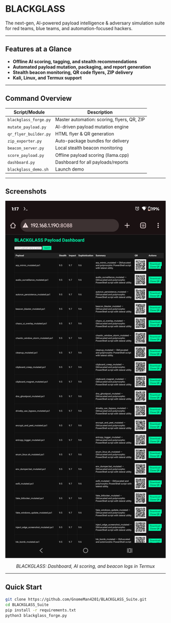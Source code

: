 <p align="center">
  <!-- Add your banner here later -->
  <!-- <img src="assets/blackglass_banner.png" alt="BLACKGLASS Banner" width="600"> -->
</p>

# BLACKGLASS

The next-gen, AI-powered payload intelligence & adversary simulation suite for red teams, blue teams, and automation-focused hackers.

---

## Features at a Glance

- **Offline AI scoring, tagging, and stealth recommendations**
- **Automated payload mutation, packaging, and report generation**
- **Stealth beacon monitoring, QR code flyers, ZIP delivery**
- **Kali, Linux, and Termux support**

---

## Command Overview

| Script/Module             | Description                                |
|---------------------------|--------------------------------------------|
| `blackglass_forge.py`     | Master automation: scoring, flyers, QR, ZIP|
| `mutate_payload.py`       | AI-driven payload mutation engine          |
| `qr_flyer_builder.py`     | HTML flyer & QR generation                 |
| `zip_exporter.py`         | Auto-package bundles for delivery          |
| `beacon_server.py`        | Local stealth beacon monitoring            |
| `score_payload.py`        | Offline payload scoring (llama.cpp)        |
| `dashboard.py`            | Dashboard for all payloads/reports         |
| `blackglass_demo.sh`      | Launch demo                                |

---

## Screenshots

<p align="center">
  <img src="assets/blackglass_demo.png" alt="BLACKGLASS in action" width="700">
</p>
<p align="center"><i>BLACKGLASS: Dashboard, AI scoring, and beacon logs in Termux</i></p>

---

## Quick Start

```bash
git clone https://github.com/GnomeMan4201/BLACKGLASS_Suite.git
cd BLACKGLASS_Suite
pip install -r requirements.txt
python3 blackglass_forge.py

